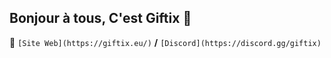 ## Bonjour à tous, C'est Giftix 👋

🧙 `[Site Web](https://giftix.eu/)` **/** `[Discord](https://discord.gg/giftix)`


